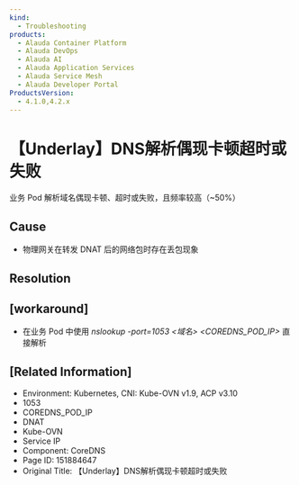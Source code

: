 ```yaml
---
kind:
  - Troubleshooting
products:
  - Alauda Container Platform
  - Alauda DevOps
  - Alauda AI
  - Alauda Application Services
  - Alauda Service Mesh
  - Alauda Developer Portal
ProductsVersion:
  - 4.1.0,4.2.x
---
```

<!-- A type of document that involves encountering a fault, diagnosing it, performing root cause analysis, and providing solutions. -->

# 【Underlay】DNS解析偶现卡顿超时或失败

业务 Pod 解析域名偶现卡顿、超时或失败，且频率较高（~50%）

## Cause
- 物理网关在转发 DNAT 后的网络包时存在丢包现象

## Resolution

## [workaround]
- 在业务 Pod 中使用 *nslookup -port=1053 <域名> <COREDNS_POD_IP>* 直接解析

## [Related Information]
- Environment: Kubernetes, CNI: Kube-OVN v1.9, ACP v3.10
- 1053
- COREDNS_POD_IP
- DNAT
- Kube-OVN
- Service IP
- Component: CoreDNS
- Page ID: 151884647
- Original Title: 【Underlay】DNS解析偶现卡顿超时或失败

